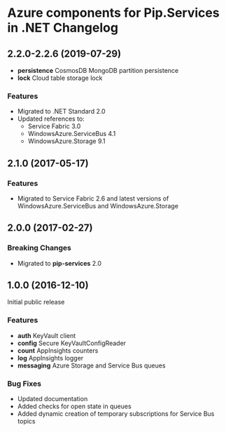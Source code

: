 # Azure components for Pip.Services in .NET Changelog

## <a name="2.2.0-2.2.6"></a> 2.2.0-2.2.6 (2019-07-29)
* **persistence** CosmosDB MongoDB partition persistence
* **lock** Cloud table storage lock

### Features
* Migrated to .NET Standard 2.0
* Updated references to:
  - Service Fabric 3.0 
  - WindowsAzure.ServiceBus 4.1 
  - WindowsAzure.Storage 9.1

## <a name="2.1.0"></a> 2.1.0 (2017-05-17)

### Features
* Migrated to Service Fabric 2.6 and latest versions of WindowsAzure.ServiceBus and WindowsAzure.Storage

## <a name="2.0.0"></a> 2.0.0 (2017-02-27)

### Breaking Changes
* Migrated to **pip-services** 2.0

## <a name="1.0.0"></a> 1.0.0 (2016-12-10)

Initial public release

### Features
* **auth** KeyVault client
* **config** Secure KeyVaultConfigReader
* **count** AppInsights counters
* **log** AppInsights logger
* **messaging** Azure Storage and Service Bus queues

### Bug Fixes
* Updated documentation
* Added checks for open state in queues
* Added dynamic creation of temporary subscriptions for Service Bus topics

